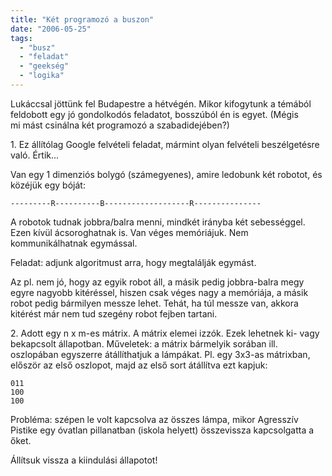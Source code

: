 ```yaml
---
title: "Két programozó a buszon"
date: "2006-05-25"
tags: 
  - "busz"
  - "feladat"
  - "geekség"
  - "logika"
---
```


Lukáccsal jöttünk fel Budapestre a hétvégén. Mikor kifogytunk a témából feldobott egy jó gondolkodós feladatot, bosszúból én is egyet. (Mégis mi mást csinálna két programozó a szabadidejében?)

1\. Ez állítólag Google felvételi feladat, mármint olyan felvételi beszélgetésre való. Értik...

Van egy 1 dimenziós bolygó (számegyenes), amire ledobunk két robotot, és közéjük egy bóját:

```
---------R----------B-------------------R---------------
```

A robotok tudnak jobbra/balra menni, mindkét irányba két sebességgel. Ezen kívül ácsoroghatnak is. Van véges memóriájuk. Nem kommunikálhatnak egymással.

Feladat: adjunk algoritmust arra, hogy megtalálják egymást.

Az pl. nem jó, hogy az egyik robot áll, a másik pedig jobbra-balra megy egyre nagyobb kitéréssel, hiszen csak véges nagy a memóriája, a másik robot pedig bármilyen messze lehet. Tehát, ha túl messze van, akkora kitérést már nem tud szegény robot fejben tartani.

2\. Adott egy n x m-es mátrix. A mátrix elemei izzók. Ezek lehetnek ki- vagy bekapcsolt állapotban. Műveletek: a mátrix bármelyik sorában ill. oszlopában egyszerre átállíthatjuk a lámpákat. Pl. egy 3x3-as mátrixban, először az első oszlopot, majd az első sort átállítva ezt kapjuk:

```
011
100
100
```

Probléma: szépen le volt kapcsolva az összes lámpa, mikor Agresszív Pistike egy óvatlan pillanatban (iskola helyett) összevissza kapcsolgatta a őket. 

Állítsuk vissza a kiindulási állapotot!
